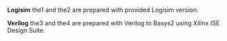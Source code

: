 **Logisim**
the1 and the2 are prepared with provided Logisim version.

**Verilog**
the3 and the4 are prepared with Verilog to Basys2 using Xilinx ISE Design Suite.